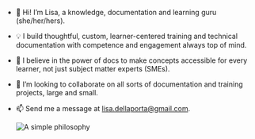 - 👋 Hi! I’m Lisa, a knowledge, documentation and learning guru (she/her/hers).
- 💡 I build thoughtful, custom, learner-centered training and technical documentation with competence and engagement always top of mind.
- 📄 I believe in the power of docs to make concepts accessible for every learner, not just subject matter experts (SMEs).
- 🤝 I’m looking to collaborate on all sorts of documentation and training projects, large and small.
- 📫 Send me a message at lisa.dellaporta@gmail.com.
  
  ![A simple philosophy](https://ifbyyes.wordpress.com/wp-content/uploads/2015/06/write-all-the-things.jpg?w=300)

<!---
elle-dellaporta/elle-dellaporta is a ✨ special ✨ repository because its `README.md` (this file) appears on your GitHub profile.
You can click the Preview link to take a look at your changes.
--->
